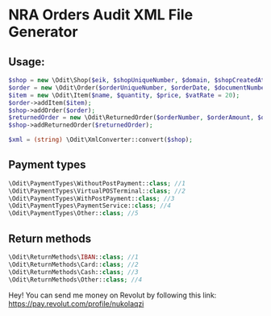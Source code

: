 # NRA Orders Audit XML File Generator

## Usage:
```php
$shop = new \Odit\Shop($eik, $shopUniqueNumber, $domain, $shopCreatedAt, $isMarketplace, $yearOfOdit, $monthOfOdit);
$order = new \Odit\Order($orderUniqueNumber, $orderDate, $documentNumber, $documentDate, $totalDiscount, $paymentType, $items, $virtualPosNumber, $transactionNumber, $paymentProcessrIdentifier);
$item = new \Odit\Item($name, $quantity, $price, $vatRate = 20);
$order->addItem($item);
$shop->addOrder($order);
$returnedOrder = new \Odit\ReturnedOrder($orderNumber, $orderAmount, $orderDate, $returnMethod);
$shop->addReturnedOrder($returnedOrder);

$xml = (string) \Odit\XmlConverter::convert($shop);
```
## Payment types
```php
\Odit\PaymentTypes\WithoutPostPayment::class; //1
\Odit\PaymentTypes\VirtualPOSTerminal::class; //2
\Odit\PaymentTypes\WithPostPayment::class; //3
\Odit\PaymentTypes\PaymentService::class; //4
\Odit\PaymentTypes\Other::class; //5
```

## Return methods
```php
\Odit\ReturnMethods\IBAN::class; //1
\Odit\ReturnMethods\Card::class; //2
\Odit\ReturnMethods\Cash::class; //3
\Odit\ReturnMethods\Other::class; //4
```

Hey! You can send me money on Revolut by following this link: 
https://pay.revolut.com/profile/nukolaqzi